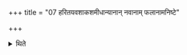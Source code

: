 +++
title = "07 हरितयवशाकशमीधान्यानान् नवानाम् फलानामनिष्टे"

+++

<details><summary>थिते</summary>

7. One is free to eat even without offering the new fruits (i.e. products) of green barley, new vegetables, and Śami-corns.  

[^1]: Hulsenfrūchte (Caland).
</details>
